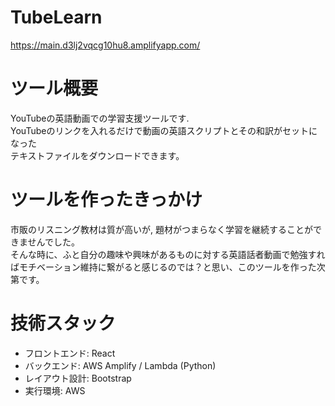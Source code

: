 # TubeLearn

https://main.d3lj2vqcg10hu8.amplifyapp.com/

# ツール概要

YouTubeの英語動画での学習支援ツールです. \
YouTubeのリンクを入れるだけで動画の英語スクリプトとその和訳がセットになった \
テキストファイルをダウンロードできます。

# ツールを作ったきっかけ

市販のリスニング教材は質が高いが, 題材がつまらなく学習を継続することができませんでした。\
そんな時に、ふと自分の趣味や興味があるものに対する英語話者動画で勉強すればモチベーション維持に繋がると感じるのでは？と思い、このツールを作った次第です。

# 技術スタック

- フロントエンド: React
- バックエンド: AWS Amplify / Lambda (Python)
- レイアウト設計: Bootstrap
- 実行環境: AWS

